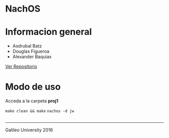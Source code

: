 NachOS
=========
# Informacion general

 - Asdrubal Batz
 - Douglas Figueroa
 - Alexander Baquiax
  

[Ver Repositorio](https://github.com/baquiax/cc7-lab7.git)

# Modo de uso
Acceda a la carpeta **proj1**

`make clean && make`
`nachos -d jw `

## 


----------
Galileo University
2016
